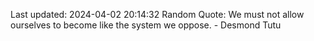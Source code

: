 Last updated: 2024-04-02 20:14:32
Random Quote: We must not allow ourselves to become like the system we oppose. - Desmond Tutu